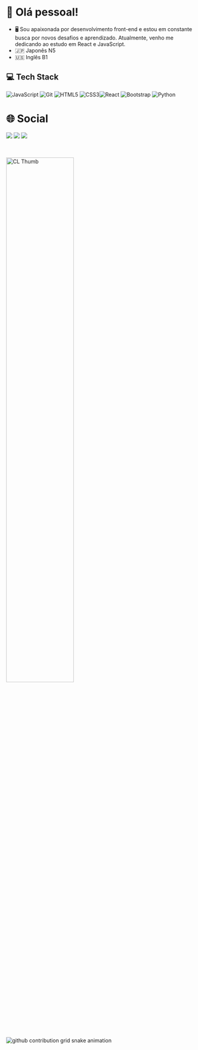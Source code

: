 # 👋 Olá pessoal!

- 🖥️ Sou apaixonada por desenvolvimento front-end e estou em constante busca por novos desafios e aprendizado. Atualmente, venho me dedicando ao estudo em React e JavaScript. 
- 🇯🇵 Japonês N5
- 🇺🇸 Inglês B1

## 💻 Tech Stack
![JavaScript](https://img.shields.io/badge/javascript-%23323330.svg?style=for-the-badge&logo=javascript&logoColor=%23F7DF1E) ![Git](https://img.shields.io/badge/git-3670A0?style=for-the-badge&logo=git&logoColor=ffdd54)  ![HTML5](https://img.shields.io/badge/html5-%23E34F26.svg?style=for-the-badge&logo=html5&logoColor=white) ![CSS3](https://img.shields.io/badge/css3-%231572B6.svg?style=for-the-badge&logo=css3&logoColor=white)![React](https://img.shields.io/badge/react-%2320232a.svg?style=for-the-badge&logo=react&logoColor=%2361DAFB) ![Bootstrap](https://img.shields.io/badge/bootstrap-%238511FA.svg?style=for-the-badge&logo=bootstrap&logoColor=white) ![Python](https://img.shields.io/badge/python-3670A0?style=for-the-badge&logo=python&logoColor=ffdd54)


# 🌐 Social

<div> 
  <a href="https://www.instagram.com/mirellewb_/" target="_blank"><img src="https://img.shields.io/badge/-Instagram-%23E4405F?style=for-the-badge&logo=instagram&logoColor=white" target="_blank"></a>
  <a href = "mailto:mirellebeatriz7@gmail.com"><img src="https://img.shields.io/badge/-Gmail-%23333?style=for-the-badge&logo=gmail&logoColor=white" target="_blank"></a>
  <a href="https://www.linkedin.com/in/mirelleferreira/" target="_blank"><img src="https://img.shields.io/badge/-LinkedIn-%230077B5?style=for-the-badge&logo=linkedin&logoColor=white" target="_blank"></a> 
  
</div>

<br>
    
<br>

<p>
   <img src="https://media2.giphy.com/media/v1.Y2lkPTc5MGI3NjExeG5yMzNxbDJ0Ymx1em16emk0ZzQ2ZnVoanE0cWZmY21ieXpid3VlZCZlcD12MV9pbnRlcm5hbF9naWZfYnlfaWQmY3Q9Zw/KxbHmvL3MGcctzlfdX/giphy.webp" alt="CL Thumb" border="0" width="60%" >
</p>

<picture>
  <source media="(prefers-color-scheme: dark)" srcset="https://raw.githubusercontent.com/luizcarloslzn/luizcarloslzn/output/github-contribution-grid-snake-dark.svg">
  <source media="(prefers-color-scheme: light)" srcset="https://raw.githubusercontent.com/luizcarloslzn/luizcarloslzn/output/github-contribution-grid-snake.svg">
  <img alt="github contribution grid snake animation" src="https://raw.githubusercontent.com/luizcarloslzn/luizcarloslzn/output/github-contribution-grid-snake.svg">
</picture>
